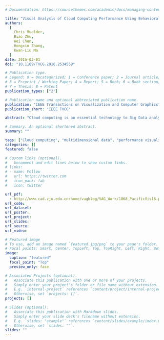 ```yaml
---
# Documentation: https://sourcethemes.com/academic/docs/managing-content/

title: "Visual Analysis of Cloud Computing Performance Using Behavioral Lines."
authors:
  [
    Chris Muelder, 
    Biao Zhu, 
    Wei Chen, 
    Hongxin Zhang, 
    Kwan-Liu Ma
  ]
date: 2016-02-01
doi: "10.1109/TVCG.2016.2534558"

# Publication type.
# Legend: 0 = Uncategorized; 1 = Conference paper; 2 = Journal article;
# 3 = Preprint / Working Paper; 4 = Report; 5 = Book; 6 = Book section;
# 7 = Thesis; 8 = Patent
publication_types: ["2"]

# Publication name and optional abbreviated publication name.
publication: "IEEE Transactions on Visualization and Computer Graphics"
publication_short: "IEEE TVCG"

abstract: "Cloud computing is an essential technology to Big Data analytics and services. A cloud computing system is often comprised of a large number of parallel computing and storage devices. Monitoring the usage and performance of such a system is important for efficient operations, maintenance, and security. Tracing every application on a large cloud system is untenable due to scale and privacy issues. But profile data can be collected relatively efficiently by regularly sampling the state of the system, including properties such as CPU load, memory usage, network usage, and others, creating a set of multivariate time series for each system. Adequate tools for studying such large-scale, multidimensional data are lacking. In this paper, we present a visual based analysis approach to understanding and analyzing the performance and behavior of cloud computing systems. Our design is based on similarity measures and a layout method to portray the behavior of each compute node over time. When visualizing a large number of behavioral lines together, distinct patterns often appear suggesting particular types of performance bottleneck. The resulting system provides multiple linked views, which allow the user to interactively explore the data by examining the data or a selected subset at different levels of detail. Our case studies, which use datasets collected from two different cloud systems, show that this visual based approach is effective in identifying trends and anomalies of the systems."

# Summary. An optional shortened abstract.
summary: ""

tags: ["Cloud computing", "multidimensional data", "performance visualization", "visual analytics"]
categories: []
featured: false

# Custom links (optional).
#   Uncomment and edit lines below to show custom links.
# links:
# - name: Follow
#   url: https://twitter.com
#   icon_pack: fab
#   icon: twitter

url_pdf:
  - http://www.cad.zju.edu.cn/home/vagblog/VAG_Work/1868_PacificVis16.pdf
url_code:
url_dataset:
url_poster:
url_project:
url_slides:
url_source:
url_video:

# Featured image
# To use, add an image named `featured.jpg/png` to your page's folder.
# Focal points: Smart, Center, TopLeft, Top, TopRight, Left, Right, BottomLeft, Bottom, BottomRight.
image:
  caption: "featured"
  focal_point: "Top"
  preview_only: fase

# Associated Projects (optional).
#   Associate this publication with one or more of your projects.
#   Simply enter your project's folder or file name without extension.
#   E.g. `internal-project` references `content/project/internal-project/index.md`.
#   Otherwise, set `projects: []`.
projects: []

# Slides (optional).
#   Associate this publication with Markdown slides.
#   Simply enter your slide deck's filename without extension.
#   E.g. `slides: "example"` references `content/slides/example/index.md`.
#   Otherwise, set `slides: ""`.
slides: ""
---
```

